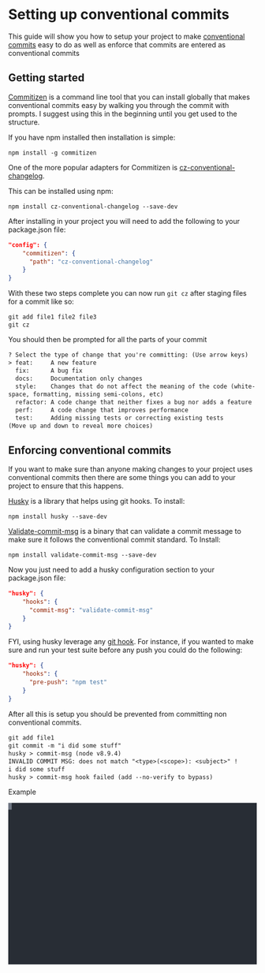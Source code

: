 # Setting up conventional commits 

This guide will show you how to setup your project to make [conventional commits](https://www.conventionalcommits.org/en/v1.0.0-beta.2/) easy to do as well as enforce that commits are entered as conventional commits

## Getting started

[Commitizen](https://github.com/commitizen/cz-cli) is a command line tool that you can install globally that makes conventional commits easy by walking you through the commit with prompts.  I suggest using this in the beginning until you get used to the structure.

If you have npm installed then installation is simple:

```
npm install -g commitizen
```  

One of the more popular adapters for Commitizen is [cz-conventional-changelog](https://github.com/commitizen/cz-conventional-changelog).

This can be installed using npm:

```
npm install cz-conventional-changelog --save-dev
```

After installing in your project you will need to add the following to your package.json file:

```json
"config": {
    "commitizen": {
      "path": "cz-conventional-changelog"
    }
}
```

With these two steps complete you can now run `git cz` after staging files for a commit like so:

```
git add file1 file2 file3
git cz
```

You should then be prompted for all the parts of your commit

```
? Select the type of change that you're committing: (Use arrow keys)
> feat:     A new feature
  fix:      A bug fix
  docs:     Documentation only changes
  style:    Changes that do not affect the meaning of the code (white-space, formatting, missing semi-colons, etc)
  refactor: A code change that neither fixes a bug nor adds a feature
  perf:     A code change that improves performance
  test:     Adding missing tests or correcting existing tests
(Move up and down to reveal more choices)

```

## Enforcing conventional commits

If you want to make sure than anyone making changes to your project uses conventional commits then there are some things you can add to your project to ensure that this happens.

[Husky](https://github.com/typicode/husky) is a library that helps using git hooks.  To install:

```
npm install husky --save-dev
```

[Validate-commit-msg](https://github.com/conventional-changelog-archived-repos/validate-commit-msg) is a binary that can validate a commit message to make sure it follows the conventional commit standard. To Install:

```
npm install validate-commit-msg --save-dev
```  

Now you just need to add a husky configuration section to your package.json file:

```json
"husky": {
    "hooks": {
      "commit-msg": "validate-commit-msg"
    }
}
```

FYI, using husky leverage any [git hook](https://git-scm.com/docs/githooks). For instance, if you wanted to make sure and run your test suite before any push you could do the following:

```json
"husky": {
    "hooks": {
      "pre-push": "npm test"
    }
}
``` 

After all this is setup you should be prevented from committing non conventional commits.

```
git add file1
git commit -m "i did some stuff"
husky > commit-msg (node v8.9.4)
INVALID COMMIT MSG: does not match "<type>(<scope>): <subject>" !
i did some stuff
husky > commit-msg hook failed (add --no-verify to bypass)
``` 

Example

![Commits](examples/commit.svg)
